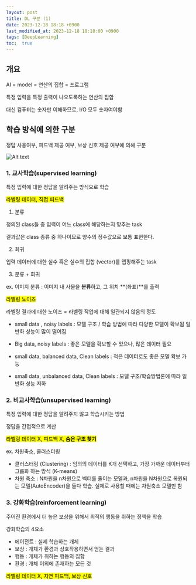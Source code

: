 ```yaml
---
layout: post
title: DL 구분 (1)
date: 2023-12-18 18:18 +0900
last_modified_at: 2023-12-18 18:18:00 +0900
tags: [DeepLearning]
toc:  true
---
```


## 개요

AI = model = 연산의 집합 = 프로그램

특정 입력을 특정 출력이 나오도록하는 연산의 집합

대신 컴퓨터는 숫자만 이해하므로, I/O 모두 숫자여야함

## 학습 방식에 의한 구분

정답 사용여부, 피드백 제공 여부, 보상 신호 제공 여부에 의해 구분

![Alt text](\..\img/image.png)

### 1. 교사학습(supervised learning)

특정 입력에 대한 정답을 알려주는 방식으로 학습

<mark>라벨링 데이터, 직접 피드백</mark>

1. 분류

정의된 class들 중 입력이 어느 class에 해당하는지 맞추는 task

결과값은 class 종류 중 하나이므로 양수의 정수값으로 보통 표현한다.

2. 회귀

입력 데이터에 대한 실수 혹은 실수의 집합 (vector)를 맵핑해주는 task

3. 분류 + 회귀

ex. 이미지 분류 : 이미지 내 사물을 **분류**하고, 그 위치 **(좌표)**를 출력

<mark>라벨링 노이즈</mark>

라벨링 결과에 대한 노이즈 = 라벨링 작업에 대해 일관되지 않음의 정도

- small data , noisy labels : 모델 구조 / 학습 방법에 따라 다양한 모델이 확보됨 일반화 성능이 많이 떨어짐

- Big data, noisy labels : 좋은 모델을 확보할 수 있으나, 많은 데이터 필요

- small data, balanced data, Clean labels : 적은 데이터로도 좋은 모델 확보 가능

- small data, unbalanced data, Clean labels : 모델 구조/학습방법론에 따라 일반화 성능 저하

### 2. 비교사학습(unsupervised learning)

특정 입력에 대한 정답을 알려주지 않고 학습시키는 방법

정답을 간접적으로 계산

<mark>라벨링 데이터 X, 피드백 X, **숨은 구조 찾기**</mark>

ex. 차원축소, 클러스터링

- 클러스터링 (Clustering) : 임의의 데이터를 K개 선택하고, 가장 가까운 데이터부터 그룹화 하는 방식 (K-means)
- 차원 축소 : N차원을 n차원으로 벡터를 줄이는 모델과, n차원을 N차원으로 복원되는 모델(AutoEncoder)을 둘다 학습.
실제로 사용할 때에는 차원축소 모델만 함

### 3. 강화학습(reinforcement learning)

주어진 환경에서 더 높은 보상을 위해서 최적의 행동을 취하는 정책을 학습

강화학습의 4요소
- 에이전트 : 실제 학습하는 개체
- 보상 : 개체가 환경과 상호작용하면서 얻는 결과
- 행동 : 개체가 취하는 행동의 집합
- 환경 : 개체 이외에 존재하는 모든 것

<mark>라벨링 데이터 X, 지연 피드백, 보상 신호</mark>

